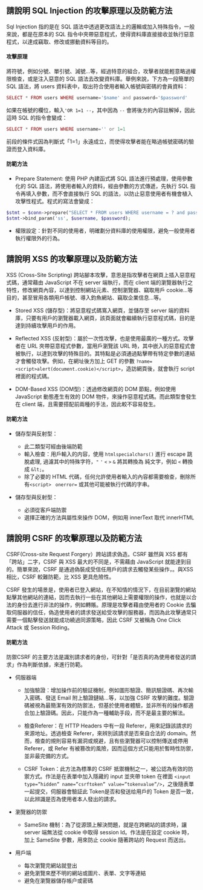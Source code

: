 ## 請說明 SQL Injection 的攻擊原理以及防範方法
Sql Injection 指的是在 SQL 語法中透過更改語法上的邏輯或加入特殊指令，一般來說，都是在原本的 SQL 指令中夾帶惡意程式，使得資料庫直接接收並執行惡意程式，以達成竊取、修改或挪動資料等目的。

#### 攻擊原理
將符號，例如分號、單引號、減號…等，經過特意的組合，攻擊者就能輕意略過權限檢查，或是注入惡意的 SQL 語法去改變資料庫。舉例來說，下方為一段簡單的 SQL 語法，將 users 資料表中，取出符合使用者輸入帳號與密碼的會員資料：
```php
SELECT * FROM users WHERE username='$name' and password='$password'
```
如果在帳號的欄位，輸入`'OR 1=1 --`，其中因為 `--` 會將後方的內容註解掉，因此這時 SQL 的指令會變成：
```php
SELECT * FROM users WHERE username='' or 1=1 
```
前段的條件式因為判斷式「1=1」永遠成立，而使得攻擊者能在略過帳號密碼的驗證而登入資料庫。

#### 防範方法
- Prepare Statement: 使用 PHP 內建函式將 SQL 語法進行預處理，使用參數化的 SQL 語法，將使用者輸入的資料，經由參數的方式傳遞，先執行 SQL 指令再填入參數，而不會直接執行 SQL 的語法，以防止惡意使用者有機會植入攻擊性程式。程式的寫法會變成：
```php
$stmt = $conn->prepare("SELECT * FROM users WHERE username = ? and password = ?");
$stmt->bind_param('ss', $username, $password);
```
  
  
- 權限設定：針對不同的使用者，明確劃分資料庫的使用權限，避免一般使用者執行權限外的行為。  


## 請說明 XSS 的攻擊原理以及防範方法
XSS (Cross-Site Scripting) 跨站腳本攻擊，意思是指攻擊者在網頁上插入惡意程式碼，通常藉由 JavaScript 不在 server 端執行，而在 client 端的瀏覽器執行之特性，修改網頁內容，以達到控制網站元素、控制瀏覽器、竊取用戶 cookie…等目的，甚至冒用各類用戶帳號、導入鈞魚網站、竊取企業信息…等。

- Stored XSS (儲存型)：將惡意程式碼窵入網頁，並儲存至 server 端的資料庫，只要有用戶的瀏覽器載入網頁，該頁面就會繼續執行惡意程式碼，目的是達到持續攻擊用戶的作用。

- Reflected XSS (反射型)：屬於一次性攻擊，也是使用最廣的一種方式。攻擊者在 URL 夾帶惡意程式參數，當用戶瀏覽該 URL 時，其中嵌入的惡意程式會被執行，以達到攻擊的特殊目的。其特點是必須通過點擊帶有特定參數的連結才會觸發攻擊。例如，在網址後方加上 GET 的參數 `?name=<script>alert(document.cookie)</script>`，造訪網頁後，就會執行 script 裡面的程式碼。


- DOM-Based XSS (DOM型)：透過修改網頁的 DOM 節點，例如使用JavaScript 動態產生有效的 DOM 物件，來操作惡意程式碼。而此類型會發生在 client 端，且需要搭配前兩種的手法，因此較不容易發生。

#### 防範方法
- 儲存型與反射型：
    - 此二類型可經由後端防範
    - 輸入檢查：用戶輸入的内容，使用 `htmlspecialchars()` 進行 escape 跳脫處理, 過濾其中的特殊字符，`"`  `'` `<`  `>`  `&` 將其轉換為 純文字，例如 `<` 轉換成 `&lt;`。
    - 除了必要的 HTML 代碼，任何允許使用者輸入的內容都需要檢查，刪除所有`<script>` ` onerror=` 或其他可能被執行代碼的字串。

- 儲存型與反射型：
    - 必須從客戶端防禦
    - 選擇正確的方法與屬性來操作 DOM，例如用 innerText 取代 innerHTML

## 請說明 CSRF 的攻擊原理以及防範方法

CSRF(Cross-site Request Forgery）跨站請求偽造。CSRF 雖然與 XSS 都有「跨站」二字，CSRF 與 XSS 最大的不同是，不需藉由 JavaScript 就能達到目的。簡單來說，CSRF 是通過偽裝成受信任用戶的請求去觸發某些操作，。與XSS 相比，CSRF 較難防範，比 XSS 更具危險性。

CSRF 發生的場景是，使用者已登入網站，在不知情的情況下，在目前瀏覽的網站點擊其他網站的連結，因而去執行一些在其他網站上需要權限的操作，也就是以合法的身份去進行非法的操作，例如轉賬。原理是攻擊者藉由使用者的 Cookie 去騙取伺服器的信任，偽造使用者的請求發送給受攻擊的服務器，而因為此攻擊通常只需要一個點擊發送就能成功繞過同源策略，因此 CSRF 又被稱為 One Click Attack 或 Session Riding。

#### 防範方法
防禦CSRF 的主要方法是識別請求者的身份，可針對「是否真的為使用者發送的請求」作為判斷依據，來進行防範。

- 伺服器端
    - 加強驗證：增加操作前的驗証機制，例如圖形驗證、簡訊驗證碼、再次輸入密碼、發送 Email 附上驗證鏈結...等，以加強 CSRF 攻擊的難度。驗證碼被視為最簡潔有效的防禦法，但基於使用者體驗，並非所有的操作都適合加上驗證碼。因此，只能作為一種輔助手段，而不是最主要的解法。  


    - 檢查Referer：在 HTTP Headers 中有一段 Referer，用來記錄該請求的來源地址。透過檢查 Referer，來辨別該請求是否來自合法的 domain。然而，檢查的規則容易有漏洞或規避，且有些瀏覽器可以控制傳送或停用 Referer，或 Refer 有被篡改的風險，因而這個方式只能用於暫時性防禦，並非最完備的方式。  


    - CSRF Token：此方法為標準的 CSRF 抵禦機制之一，被公認為有效的防禦方式。作法是在表單中加入隱藏的 input 並夾帶 token 在裡面 `<input type=”hidden” name=”csrftoken” value=”tokenvalue”/>`，之後隨表單一起提交，伺服器會驗証此 Token是否和發送给用戶的 Token 是否一致，以此辨識是否為使用者本人發出的請求。  

- 瀏覽器的防禦
    - SameSite 機制：為了從源頭上解決問題，就是在跨網站的請求時，讓 server 端無法從 cookie 中取得 session Id。作法是在設定 cookie 時，加上 SameSite 參數，用來防止 cookie 隨著跨站的 Request 而送出。

- 用戶端
    - 每次瀏覽完網站就登出
    - 避免瀏覽來歷不明的網站或圖片、表單、文字等連結
    - 避免在瀏覽器儲存帳户或密碼

